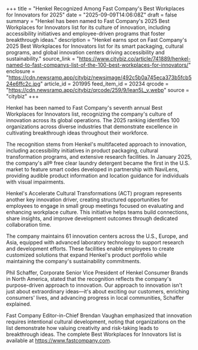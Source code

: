 +++
title = "Henkel Recognized Among Fast Company's Best Workplaces for Innovators for 2025"
date = "2025-09-09T14:06:08Z"
draft = false
summary = "Henkel has been named to Fast Company's 2025 Best Workplaces for Innovators list for its culture of innovation, including accessibility initiatives and employee-driven programs that foster breakthrough ideas."
description = "Henkel earns spot on Fast Company's 2025 Best Workplaces for Innovators list for its smart packaging, cultural programs, and global innovation centers driving accessibility and sustainability."
source_link = "https://www.citybiz.co/article/741889/henkel-named-to-fast-companys-list-of-the-100-best-workplaces-for-innovators/"
enclosure = "https://cdn.newsramp.app/citybiz/newsimage/492c5b0a745eca373b5fcb524e6ffc2c.jpg"
article_id = 201995
feed_item_id = 20234
qrcode = "https://cdn.newsramp.app/citybiz/qrcode/259/9/lean5L_v.webp"
source = "citybiz"
+++

<p>Henkel has been named to Fast Company's seventh annual Best Workplaces for Innovators list, recognizing the company's culture of innovation across its global operations. The 2025 ranking identifies 100 organizations across diverse industries that demonstrate excellence in cultivating breakthrough ideas throughout their workforce.</p><p>The recognition stems from Henkel's multifaceted approach to innovation, including accessibility initiatives in product packaging, cultural transformation programs, and extensive research facilities. In January 2025, the company's all® free clear laundry detergent became the first in the U.S. market to feature smart codes developed in partnership with NaviLens, providing audible product information and location guidance for individuals with visual impairments.</p><p>Henkel's Accelerate Cultural Transformations (ACT) program represents another key innovation driver, creating structured opportunities for employees to engage in small group meetings focused on evaluating and enhancing workplace culture. This initiative helps teams build connections, share insights, and improve development outcomes through dedicated collaboration time.</p><p>The company maintains 61 innovation centers across the U.S., Europe, and Asia, equipped with advanced laboratory technology to support research and development efforts. These facilities enable employees to create customized solutions that expand Henkel's product portfolio while maintaining the company's sustainability commitments.</p><p>Phil Schaffer, Corporate Senior Vice President of Henkel Consumer Brands in North America, stated that the recognition reflects the company's purpose-driven approach to innovation. Our approach to innovation isn't just about extraordinary ideas—it's about exciting our customers, enriching consumers' lives, and advancing progress in local communities, Schaffer explained.</p><p>Fast Company Editor-in-Chief Brendan Vaughan emphasized that innovation requires intentional cultural development, noting that organizations on the list demonstrate how valuing creativity and risk-taking leads to breakthrough ideas. The complete Best Workplaces for Innovators list is available at <a href="https://www.fastcompany.com" rel="nofollow" target="_blank">https://www.fastcompany.com</a>.</p>